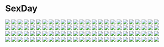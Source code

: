 # SexDay
![](https://konachan.com/image/c668f8a0e4e78877c5f6d17759d6bbf1/Konachan.com%20-%20172659%20blonde_hair%20elbow_gloves%20gloves%20kamisa%20long_hair%20school_uniform%20shokuhou_misaki%20thighhighs%20to_aru_majutsu_no_index%20wink%20yellow_eyes%20zettai_ryouiki.jpg)
![](https://konachan.com/image/b3c55f3b05a4f0c3f965187dd68a4122/Konachan.com%20-%20119749%20breasts%20cleavage%20dress%20flowers%20memento1113%20original.jpg)
![](https://konachan.com/image/68bfee1dffe5b3d3d0f0d35707164ebf/Konachan.com%20-%20178561%20anus%20blush%20bra%20breasts%20censored%20nipples%20open_shirt%20original%20panties%20panty_pull%20purple_hair%20pussy%20socks%20twinpoo%20twintails%20underwear%20wink%20yellow_eyes.jpg)
![](https://konachan.com/jpeg/a00cdb4e5a8c420e5c2564be129a5b1f/Konachan.com%20-%207638%20beach%20bikini%20breasts%20cleavage%20fujima_takuya%20izumi_ako%20kasuga_misora%20naba_chizuru%20nagase_kaede%20sasaki_makie%20swim_ring%20swimsuit%20tagme%20water.jpg)
![](https://konachan.com/image/f339267e96cca0aece6cf135f541ee6f/Konachan.com%20-%2098307%20bed%20black_hair%20breasts%20brown_eyes%20cum%20k-on%21%20nakano_azusa%20navel%20nipples%20nozomi-y%20nude%20pussy%20twintails%20uncensored.jpg)
![](https://konachan.com/image/b1ae778477122cd693c63980abc128dd/Konachan.com%20-%2012790%20animal%20bat%20dress%20mikeou%20pink_chuchu%20red_eyes%20ribbons%20smile_summer_again%20twintails%20white%20wings.jpg)
![](https://konachan.com/image/959df2460e5ee948cfbbce64b922544a/Konachan.com%20-%20115726%20blush%20breasts%20cecilia_alcott%20censored%20emily%20game_cg%20infinite_stratos%20nipples%20paizuri%20penis%20shinonono_houki%20wet.jpg)
![](https://konachan.com/jpeg/62979082ac0ad5ddd2726b370689a3d1/Konachan.com%20-%20152156%20blue_eyes%20brown_hair%20glasses%20misaki_kurehito%20saenai_heroine_no_sodatekata%20sawamura_spencer_eriri%20school_uniform%20skirt%20thighhighs%20twintails%20white.jpg)
![](https://konachan.com/jpeg/1ac827a8d446cc8b34714dc388df0c1c/Konachan.com%20-%20270574%20beach%20bikini%20braids%20butterfly%20erin_%28teria_saga%29%20flowers%20ribbons%20sora_freebird%20swimsuit%20teria_saga.jpg)
![](https://konachan.com/image/8ce3b79c7093b7702a5c0acadaa86f5a/Konachan.com%20-%2058626%20hatsune_miku%20sumomoringo%20twintails%20ura-omote_lovers_%28vocaloid%29%20vocaloid.jpg)
![](https://konachan.com/image/1725fddf35a1d7f0ce1e38400029278d/Konachan.com%20-%2010762%20ai_yori_aoshi%20sakuraba_aoi.jpg)
![](https://konachan.com/image/31f01f3d00bb217b78f44f8ef4a04482/Konachan.com%20-%20251495%20dress%20gray_hair%20hat%20long_hair%20natashya_%28pommier%29%20original%20purple_eyes%20watermark%20xi_lily.jpg)
![](https://konachan.com/image/b2bfad3b79e3c49b92f2dcc49c9a75f8/Konachan.com%20-%20196478%20blue%20hat%20original%20short_hair%20tie%20yoshioka_yoshiko.jpg)
![](https://konachan.com/jpeg/25c8afd350daf13987f996a4cecffacc/Konachan.com%20-%20171778%20feathers%20headband%20iori%20long_hair%20monochrome%20rozen_maiden%20suigintou%20white%20wings.jpg)
![](https://konachan.com/jpeg/0fb0db1ba53cdebee3e720f6b9851e1e/Konachan.com%20-%20152468%20crown%20dress%20flowers%20gloves%20hatsuyuki_sakura%20hontani_kanae%20petals%20rose%20saga_planets%20tamaki_sakura%20wedding_attire%20white_hair.jpg)
![](https://konachan.com/image/eb8cc744650a843a787b42cbd0d0a735/Konachan.com%20-%2074442%20hinanawi_tenshi%20touhou.jpg)
![](https://konachan.com/image/03207817057c117aca3c5ec19ca72de4/Konachan.com%20-%2092996%20blonde_hair%20dress%20flowers%20gosick%20green_eyes%20jpeg_artifacts%20kika88%20long_hair%20petals%20victorique_de_broix%20white.jpg)
![](https://konachan.com/image/23f8eb454bc735066b565e4afdbbdcaf/Konachan.com%20-%209628%20animal_ears%20beach%20bikini%20blush%20breasts%20erect_nipples%20green_eyes%20gunner-l%20headband%20navel%20red_hair%20short_hair%20swimsuit%20underboob%20wet.jpg)
![](https://konachan.com/jpeg/b0055b5543208f2337da10ae60844e74/Konachan.com%20-%20275578%20alakoala_shoushou%20aqua_eyes%20ass%20blonde_hair%20bradamante%20cameltoe%20fate_grand_order%20fate_%28series%29%20garter%20long_hair%20twintails%20white.jpg)
![](https://konachan.com/image/c6ae22eb989bd09ea4a30c1d8c0772f7/Konachan.com%20-%20110210%20angel_beats%21%20cheerleader%20navel%20wink%20yui_%28angel_beats%21%29.jpg)
![](https://konachan.com/jpeg/68f501bd0461c9ea1f0a816ff956abf1/Konachan.com%20-%20256336%20apron%20bell%20black_hair%20blush%20bow%20breasts%20brown_eyes%20cleavage%20cowgirl%20drink%20food%20horns%20maid%20navel%20original%20peko%20short_hair%20tail%20thighhighs%20waitress.jpg)
![](https://konachan.com/jpeg/a1c7e332e2c85513dccf587f15920d7c/Konachan.com%20-%20126865%20blonde_hair%20breasts%20dengeki_moeoh%20nipples%20original%20panties%20rakko%20underwear%20undressing.jpg)
![](https://konachan.com/jpeg/c3355bb26020d71bf731ff0b6c46a69e/Konachan.com%20-%20260688%20breasts%20darling_in_the_franxx%20green_eyes%20horns%20long_hair%20miura_naoko%20open_shirt%20pink_hair%20realistic%20zero_two.jpg)
![](https://konachan.com/jpeg/ec7573283ef84043220788b80baeda1e/Konachan.com%20-%20206800%20aqua_eyes%20black_hair%20blush%20breasts%20cleavage%20game_cg%20long_hair%20mieko_%28sakura_swim_club%29%20sakura_swim_club%20school_swimsuit%20swimsuit%20wanaca%20winged_cloud.jpg)
![](https://konachan.com/jpeg/3aefab0ec9a6985fff3456c46dbc543b/Konachan.com%20-%20135636%20blonde_hair%20game_cg%20kousaka_otohime%20panties%20peassoft%20school_uniform%20skirt%20skirt_lift%20spread_legs%20tagme_%28artist%29%20twintails%20underwear.jpg)
![](https://konachan.com/image/1a27b21aceb0682bc3c4974be6ec9691/Konachan.com%20-%20179464%20armeechef%20blonde_hair%20breasts%20cleavage%20dress%20fire%20long_hair%20multiple_tails%20original%20red_eyes%20saberiii%20sword%20tail%20twintails%20vampire%20weapon.jpg)
![](https://konachan.com/image/e6777b651353e388a1ebbebea832e5a2/Konachan.com%20-%20281479%20all_male%20christon-clivef%20gary_%28ib%29%20ib%20male%20signed.jpg)
![](https://konachan.com/jpeg/0baf67b8de9b2fda93981339f33a7631/Konachan.com%20-%20232665%202girls%20blue_hair%20blush%20bow%20braids%20cake%20christmas%20dress%20food%20fruit%20green_eyes%20kannagi_rei%20long_hair%20purple_hair%20short_hair%20stars%20thighhighs%20twintails.jpg)
![](https://konachan.com/image/e5375e69132894ef99bcfd39f836e70a/Konachan.com%20-%2019215%20melody_of_oblivion.jpg)
![](https://konachan.com/image/2e1135af1502f7d13bc1598f7c60616a/Konachan.com%20-%20102391%20animal%20bird%20blonde_hair%20blue_eyes%20blue_hair%20brown_hair%20dress%20hat%20purple_eyes%20purple_hair%20sky%20tagme%20tottori.jpg)
![](https://konachan.com/image/ae1f494f0dfeb37142109d46b80e630d/Konachan.com%20-%20110257%20chess08%20original%20tagme%20tears%20umbrella.jpg)
![](https://konachan.com/image/7a8fc5d90112fe954daf7766fe00198f/Konachan.com%20-%20190645%20blonde_hair%20flowers%20hayate_no_gotoku%20long_hair%20mizuki.n%20petals%20red_eyes%20tennos_athena%20white.jpg)
![](https://konachan.com/image/f0e9816f7635689dd85abb2faec57fed/Konachan.com%20-%2026699%20cecil_harvey%20final_fantasy%20final_fantasy_iv.jpg)
![](https://konachan.com/image/1b11a96d8ea3d4a68cb3009f9c1c5f4d/Konachan.com%20-%2073328%20blonde_hair%20flandre_scarlet%20long_hair%20moon%20red_eyes%20ribbons%20skirt%20sky%20touhou%20vampire%20water%20weapon%20wings.jpg)
![](https://konachan.com/image/b25b2f2da580b8b12d6d85f2e4c9ed11/Konachan.com%20-%20175573%20aaru%20aqua_hair%20blue_eyes%20hatsune_miku%20long_hair%20skirt%20thighhighs%20tie%20twintails%20vocaloid.jpg)
![](https://konachan.com/jpeg/772aad2e54907e9e868107ad546be55d/Konachan.com%20-%20191205%20animal_ears%20breasts%20bunny_ears%20bunnygirl%20nipples%20nude%20original%20pussy%20ryohka%20third-party_edit%20uncensored%20white.jpg)
![](https://konachan.com/jpeg/b9f71c03a08e826379c939821cf4b358/Konachan.com%20-%20273512%20anus%20ass%20autumn%20blue_eyes%20blush%20breasts%20censored%20green_hair%20kochiya_sanae%20leaves%20long_hair%20night%20nude%20onsen%20pussy%20scan%20sky%20stars%20touhou%20tree%20water%20wet.jpg)
![](https://konachan.com/image/b0abdcc40afa70264b8363cc2efc9cfa/Konachan.com%20-%2043082%20bleach%20blue%20dark%20kuchiki_rukia%20moon.jpg)
![](https://konachan.com/image/3034837b6afc455cf229d1a4f805872b/Konachan.com%20-%20238204%20alice_margatroid%20animal%20aqua_eyes%20bird%20blonde_hair%20blush%20building%20clouds%20hakurei_reimu%20headband%20kirisame_marisa%20kurou_%28crow%29%20short_hair%20sky%20touhou.jpg)
![](https://konachan.com/image/ee743d2b7136e9a6f88f279d66d89aa8/Konachan.com%20-%20225301%20black_heart%20blanc%20compile_heart%20green_heart%20hyperdimension_neptunia_vii%20neptune%20noire%20orange_heart%20purple_heart%20tennouboshi_uzume%20vert%20white_heart.jpg)
![](https://konachan.com/jpeg/08e5c1a6e9ddda8aaeb9b9108a0390a2/Konachan.com%20-%20239090%20blonde_hair%20blue_hair%20gabriel_dropout%20green_eyes%20horns%20long_hair%20purple_eyes%20red_hair%20scarf%20school_uniform%20short_hair%20tagme_%28artist%29%20white%20wings.jpg)
![](https://konachan.com/image/2c14490a9a58948624b8bfd48d47d65b/Konachan.com%20-%20204766%20blue_eyes%20flowers%20headdress%20long_hair%20original%20ran%27ou_%28tamago_no_kimi%29%20sideboob%20thighhighs%20weapon%20wings.jpg)
![](https://konachan.com/jpeg/b1c9808c033e5e9590649aae4c03bec0/Konachan.com%20-%2094530%20game_cg%20hatsukoi_sacrament%20moon%20night%20purple_hair%20purple_software%20school_uniform%20skirt%20tagme%20tagme_%28artist%29%20umbrella%20yazaki_hoshimi.jpg)
![](https://konachan.com/image/0cfa621d0cfea6aeb64ead343b7d4d96/Konachan.com%20-%2018958%20bikini%20idolmaster%20miura_azusa%20swimsuit.jpg)
![](https://konachan.com/image/74a106244382e43fc5770705a56bd07c/Konachan.com%20-%20186554%202girls%20ass%20black_hair%20blush%20breasts%20brown_eyes%20brown_hair%20cameltoe%20kazumi_yoshiyuki%20kneehighs%20navel%20nipples%20pussy%20thighhighs%20tone_%28kancolle%29%20twintails.jpg)
![](https://konachan.com/image/a6ae77c5f35efec8e220ad6676c49a55/Konachan.com%20-%20125799%20all_male%20animal%20bandage%20bird%20blonde_hair%20flowers%20hat%20male%20oliver%20ranyun%20ribbons%20rose%20signed%20vocaloid.jpg)
![](https://konachan.com/image/f2d7d460e3c691cd04170ee2b4048629/Konachan.com%20-%2015871%20ashitaba_yuuri%20brown_hair%20long_hair%20majipuri%20purple_eyes%20purple_software%20school_uniform%20third-party_edit%20twintails.jpg)
![](https://konachan.com/image/77bbff003c14d1e1589e01c5cf67d2f2/Konachan.com%20-%20272816%20blonde_hair%20blue_eyes%20bow%20braids%20dress%20flowers%20gloves%20goth-loli%20gothic%20hat%20headband%20hito_komoru%20long_hair%20rose%20short_hair%20touhou%20wink%20witch_hat.jpg)
![](https://konachan.com/jpeg/10f3dad38f47b52358796f9d5e73ec16/Konachan.com%20-%20210021%20animal%20barefoot%20bird%20braids%20dress%20flowers%20glasses%20hat%20long_hair%20patchouli_knowledge%20purple_hair%20rackety%20touhou%20twintails%20wristwear.jpg)
![](https://konachan.com/jpeg/2c724281296ab44260505d173c49ce04/Konachan.com%20-%20262780%20aliasing%20breasts%20ffmania7%20headband%20kimono%20long_hair%20nipples%20no_bra%20panties%20third-party_edit%20underwear%20undressing%20white_hair%20yellow_eyes.jpg)
![](https://konachan.com/image/8a3b2e160dace0c22c59674c74965387/Konachan.com%20-%2052767%20akita_neru%20bikini%20group%20gumi%20hatsune_miku%20kagamine_rin%20kasane_teto%20macne_nana%20megurine_luka%20meiko%20project_diva%20swimsuit%20utau%20vocaloid%20yowane_haku.jpg)
![](https://konachan.com/image/70e42ba7dd05e0693a6f7a2d46ff55be/Konachan.com%20-%2012021%20final_fantasy%20final_fantasy_ix%20freya_crescent%20garnet_til_alexandros_xvii%20quina_quen%20vivi_orunitia%20zidane_tribal.jpg)
![](https://konachan.com/jpeg/28cf8526aa797e599009e90c36facaec/Konachan.com%20-%2077711%20aqua_eyes%20blonde_hair%20elbow_gloves%20game_cg%20gloves%20iro_ni_ide_ni_keri_waga_koi_wa%20narumi_yuu%20sword%20tenjo_rio%20weapon%20windmill_%28company%29.jpg)
![](https://konachan.com/jpeg/c676cd9af0ab849652b20bb934591658/Konachan.com%20-%20294196%20ass%20bikini%20blonde_hair%20blue_eyes%20breasts%20clouds%20cropped%20erect_nipples%20long_hair%20metroid%20ponytail%20samus_aran%20sideboob%20sky%20swimsuit%20waifu2x%20yq.jpg)
![](https://konachan.com/jpeg/6dc70121cc931b1f326a316ea5d9219a/Konachan.com%20-%20189001%20ball%20blue_hair%20erect_nipples%20gym_uniform%20hello_good-bye%20lump_of_sugar%20moekibara_fumitake%20purple_eyes%20saotome_suguri%20sport%20volleyball.jpg)
![](https://konachan.com/image/c274eaebf8902e937e0adb49e6fd8b7e/Konachan.com%20-%2075927%20close%20fujiwara_no_mokou%20long_hair%20purple_hair%20red_eyes%20touhou%20white_hair.jpg)
![](https://konachan.com/jpeg/9c31e61006f86ea05bf01c83ad1dc61b/Konachan.com%20-%20296731%20apple%20barefoot%20blonde_hair%20breasts%20cait%20drink%20flowers%20food%20fruit%20granblue_fantasy%20horns%20long_hair%20nipples%20nude%20pussy%20red_eyes%20uncensored%20wings.jpg)
![](https://konachan.com/jpeg/5d259a6c4a873978e84da69051aa9197/Konachan.com%20-%20297400%20all_male%20animal%20building%20dark_skin%20drink%20food%20japanese_clothes%20kitsune_%28kazenouta%29%20kotatsu%20male%20mouse%20original%20sake%20snow%20tail%20watermark.jpg)
![](https://konachan.com/jpeg/4eac9129c962aabe4d2ec554ed7b8281/Konachan.com%20-%20107308%20barefoot%20bikini%20blush%20breasts%20brown_eyes%20brown_hair%20cleavage%20misaka_mikoto%20navel%20short_hair%20swimsuit%20to_aru_majutsu_no_index%20zoom_layer.jpg)
![](https://konachan.com/image/e4288ba059f4b650576eecaf4294317a/Konachan.com%20-%207392%20hakua_ugetsu%20tagme.jpg)
![](https://konachan.com/image/d94febc22e779f211dd6d79f98913eba/Konachan.com%20-%20177593%20armor%20blue_eyes%20breasts%20cleavage%20dress%20elbow_gloves%20gloves%20jname%20long_hair%20magic%20necklace%20original%20red_hair%20tiara.jpg)
![](https://konachan.com/jpeg/f2afd4fbfeae85e935c377c3e433d29c/Konachan.com%20-%20164008%20black_hair%20blonde_hair%20chibi%20eruni%20gogyou_hijiri%20group%20korie_riko%20luna_%28tsuki_tsuki%21%29%20machina_orangelo%20nanjou_nazuna%20red_hair%20tsuki_tsuki%21.jpg)
![](https://konachan.com/image/a4548b4480e3ce1859c822dcf341b852/Konachan.com%20-%2079332%20flowers%20hatsune_miku%20miku_append%20twintails%20vocaloid.jpg)
![](https://konachan.com/image/b603942814232a42427f12dfd7ce9b4d/Konachan.com%20-%20131465%20blood%20chomoran%20horns%20ibuki_suika%20katana%20red_eyes%20sword%20touhou%20weapon.jpg)
![](https://konachan.com/image/409cb99ffaa459a824ae89d91f6aaa9b/Konachan.com%20-%2062884%20black_rock_shooter%20gun%20kuroi_mato%20weapon.jpg)
![](https://konachan.com/jpeg/55cbe66ec9c2b977dd513a4bf47b0f43/Konachan.com%20-%20121411%20animal%20ball%20bird%20blonde_hair%20bubbles%20clouds%20frog%20moriya_suwako%20rainbow%20ranka_%28tonbo%29%20short_hair%20thighhighs%20touhou%20witch%20yakumo_yukari%20yasaka_kanako.jpg)
![](https://konachan.com/image/e93d9ba53e4fbd24dcbd16eebfc12255/Konachan.com%20-%20180410%20blonde_hair%20kirisame_marisa%20long_hair%20moon%20night%20risutaru%20stars%20touhou%20wink%20witch%20yellow_eyes.jpg)
![](https://konachan.com/jpeg/03da08d515b5f43b54d41e91b96ed9c8/Konachan.com%20-%2058716%20arren%20close%20ghibli%20male%20reflection%20sunset%20sword%20tales_of_earthsea%20therru%20third-party_edit%20weapon.jpg)
![](https://konachan.com/image/3e6a3e432d3185315524b3a0db4fd375/Konachan.com%20-%20195492%20deep-sea_girl_%28vocaloid%29%20hatsune_miku%20vocaloid%20water.jpg)
![](https://konachan.com/image/7ffa87f3cccad26c96ea5ed4099fd027/Konachan.com%20-%20162434%20green_eyes%20jpeg_artifacts%20long_hair%20panties%20panty_%26_stocking_with_garterbelt%20stocking_%28character%29%20striped_panties%20thighhighs%20underwear%20yukiwo.jpg)
![](https://konachan.com/image/a3b20b7c80a1b198fc2c0a4edde49ac9/Konachan.com%20-%20139307%20hat%20long_hair%20ragnarok_online%20thighhighs%20touhou%20tro%20yakumo_yukari.jpg)
![](https://konachan.com/image/1b373549439ff81921c28e3ba2daa242/Konachan.com%20-%20100809%20flowers%20rose%20tagme.jpg)
![](https://konachan.com/image/8745e71b65ca5cb2560f7abdb3775c48/Konachan.com%20-%20208291%20alice_margatroid%20autumn%20fan%20food%20hakurei_reimu%20japanese_clothes%20kirisame_marisa%20miko%20pantyhose%20tendo_%28zhazhatiantong%29%20touhou%20witch.jpg)
![](https://konachan.com/image/4f734f5549b5800c3a1ddbf9e86f03cf/Konachan.com%20-%20229942%20aliasing%20aqua_hair%20ass%20bili_bili_douga%20bili_girl_33%20hc%20ponytail%20red_eyes%20thighhighs.jpg)
![](https://konachan.com/image/e794dc9b36806fc93636700c788e9784/Konachan.com%20-%20289379%20blonde_hair%20fate_grand_order%20fate_%28series%29%20hongsung0819%20japanese_clothes%20okita_souji_%28fate%29%20scarf%20short_hair%20snow%20thighhighs%20yellow_eyes.jpg)
![](https://konachan.com/image/d5ca0777d8bc929fe3d3141477292aeb/Konachan.com%20-%20256340%20blonde_hair%20blush%20bow%20fate_grand_order%20fate_%28series%29%20hat%20loli%20long_hair%20navel%20panties%20pink_eyes%20rosuuri%20spear%20underwear%20watermark%20weapon.jpg)
![](https://konachan.com/image/5a4ad259c382b8bbba47fc667045622f/Konachan.com%20-%2095682%20axl%20blonde_hair%20breasts%20charlotte_tiger%20cropped%20fang%20hat%20itoshii_kanojo_no_mamorikata%20loli%20necklace%20nipples%20no_bra%20open_shirt%20senomoto_hisashi%20wink.jpg)
![](https://konachan.com/image/4d2e33ed93f1263b21d224633d75cb5e/Konachan.com%20-%2091511%20animal_ears%20dress%20flowers%20original%20salt_%28salty%29%20thighhighs%20twintails.jpg)
![](https://konachan.com/jpeg/8fe5b498da4779b5e706dc22a285a1b7/Konachan.com%20-%20211116%20clouds%20ihara_asta%20landscape%20nobody%20original%20scenic%20sky%20snow%20tree%20winter.jpg)
![](https://konachan.com/image/357959c6c6b3f7e3b5900a7b76083446/Konachan.com%20-%20137156%202girls%20crossover%20haiyore%21_nyaruko-san%20hidan_no_aria%20kanzaki_h_aria%20kuuko%20long_hair%20red_hair%20school_uniform%20senya_fuurin%20twintails.jpg)
![](https://konachan.com/image/81813450487920fe360bf93faa93ef0a/Konachan.com%20-%20181924%202girls%20animal_ears%20bikini%20blonde_hair%20blush%20chro_%28rulurullu%29%20green_eyes%20hoshii_miki%20idolmaster%20purple_eyes%20shijou_takane%20swimsuit%20tail%20white_hair.jpg)
![](https://konachan.com/image/c9968d3a7f63177be276bb817c0ce403/Konachan.com%20-%20116158%20blue_eyes%20brown_hair%20bunny_ears%20bunnygirl%20catgirl%20doggirl%20drink%20food%20foxgirl%20game_cg%20green_eyes%20group%20long_hair%20miyama_kon%20pink_eyes%20pink_hair.jpg)
![](https://konachan.com/image/4bb4e1eb76fbc99198627b4761d7ea7f/Konachan.com%20-%2035939%20enma_ai%20jigoku_shoujo.jpg)
![](https://konachan.com/image/2ba69fe038caf0b6d2427448e5544d8e/Konachan.com%20-%2062060%20school_uniform%20shakugan_no_shana%20shana.jpg)
![](https://konachan.com/jpeg/c4a2549b4a7b8ae346690427b85ae635/Konachan.com%20-%20209782%20atatos%20blue_eyes%20blue_hair%20gloves%20halloween%20hat%20long_hair%20moon%20night%20pumpkin%20signed%20sky%20stars%20stockings%20thighhighs%20twintails%20vocaloid%20witch%20witch_hat.jpg)
![](https://konachan.com/image/0ff61f71bab827c34a760ac9358927fc/Konachan.com%20-%20255917%20animal%20building%20dog%20jittsu%20original.jpg)
![](https://konachan.com/image/68aa5f645ed852133c3db4c1a9a3391d/Konachan.com%20-%20143376%20aliasing%20hidamari_sketch%20hiro%20miyako%20nazuna%20nori%20pantyhose%20sae%20sakebuotoko%20school_uniform%20yuno.jpg)
![](https://konachan.com/jpeg/f6fb73f5325e8bb4a80377c71b286329/Konachan.com%20-%20289624%20annin_doufu%20idolmaster%20idolmaster_cinderella_girls%20idolmaster_cinderella_girls_starlight_stage%20sunazuka_akira.jpg)
![](https://konachan.com/image/810a22515c71115759799783096f837b/Konachan.com%20-%2092567%20durarara%21%21%20orihara_izaya.jpg)
![](https://konachan.com/jpeg/c78ac347dc36de76f4430dd7f16146de/Konachan.com%20-%20299277%20bell%20black_hair%20blush%20boots%20bow%20breasts%20choker%20christmas%20cleavage%20gijang%20goth-loli%20headdress%20logo%20long_hair%20pantyhose%20ribbons%20twintails%20white.jpg)
![](https://konachan.com/jpeg/30eefcdd7437cc7bafb6d1cf189a4294/Konachan.com%20-%20182153%20breasts%20cleavage%20date_a_live%20izayoi_miku%20long_hair%20morimae_kazuya%20no_bra%20panties%20scan%20thighhighs%20underwear%20yatogami_tohka.jpg)
![](https://konachan.com/jpeg/7bcbb83db264be2a782d509eaea9d60a/Konachan.com%20-%20158848%20bed%20dp_minase%20game_cg%20kirisima_saki%20konata_yori_kanata_made_2%20long_hair%20panties%20thighhighs%20underwear.jpg)
![](https://konachan.com/image/00aa4d9a18179c5d397cafa63b5a2a05/Konachan.com%20-%20125111%20final_fantasy_xiii-2%20flowers%20gray_hair%20hayashi_kasutamu%20headdress%20long_hair%20navel%20paddra_nsu-yeul%20sideboob%20skirt%20wristwear.jpg)
![](https://konachan.com/image/8575ace1211f950fd8fe074517882a80/Konachan.com%20-%20161206%20artoria_pendragon_%28all%29%20fate_%28series%29%20fate_stay_night%20saber%20sword%20weapon.jpg)
![](https://konachan.com/image/2ec2fefbe9f677b719042811e7aead8c/Konachan.com%20-%2036909%20enma_ai%20jigoku_shoujo.jpg)
![](https://konachan.com/jpeg/3af71e260540254f33d346562b92ae4f/Konachan.com%20-%20235307%20anus%20ass%20brown_eyes%20brown_hair%20dildo%20guilty_crown%20long_hair%20mogu%20panties%20ponytail%20pussy%20pussy_juice%20tears%20uncensored%20underwear%20vibrator%20waifu2x.jpg)
![](https://konachan.com/image/6a003cd6e1bb6d391631e02c84e2898e/Konachan.com%20-%2011735%20herikawa_koishi%20kazami_mizuho%20morino_ichigo%20onegai_teacher%20please_teacher.jpg)
![](https://konachan.com/image/565c36e9855991e905218c5e82fbcdd8/Konachan.com%20-%20140073%20aliasing%20atomix%20bed%20blush%20boots%20dress%20gun%20original%20panties%20pink_eyes%20red_hair%20underwear%20watermark%20weapon.jpg)
![](https://konachan.com/image/8fbdea51d7356275910808442d6b5a34/Konachan.com%20-%20148928%20hong_meiling%20hug%20izayoi_sakuya%20maid%20touhou.jpg)
![](https://konachan.com/jpeg/03b6788f501f7920674d50c66fc5da65/Konachan.com%20-%20217191%202girls%20animal_ears%20anthropomorphism%20blonde_hair%20catgirl%20kirii%20long_hair%20planet%20sanya_v_litvyak%20short_hair%20strike_witches%20tail.jpg)
